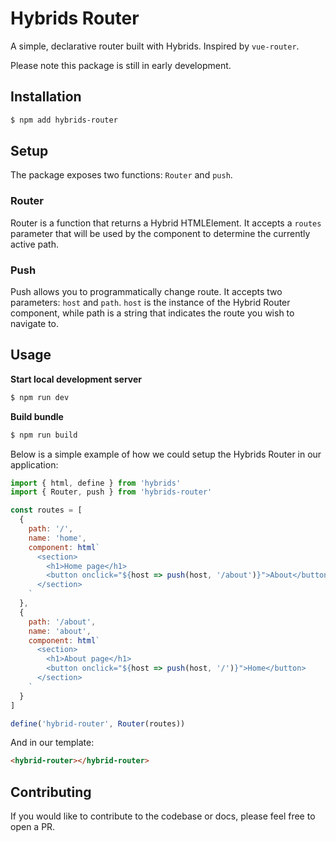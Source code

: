 # Hybrids Router

A simple, declarative router built with Hybrids. Inspired by `vue-router`.

Please note this package is still in early development.

## Installation

```bash
$ npm add hybrids-router
```

## Setup

The package exposes two functions: `Router` and `push`.

### Router

Router is a function that returns a Hybrid HTMLElement.
It accepts a `routes` parameter that will be used by the component
to determine the currently active path.

### Push

Push allows you to programmatically change route.
It accepts two parameters: `host` and `path`.
`host` is the instance of the Hybrid Router component, while path is a string
that indicates the route you wish to navigate to.

## Usage

**Start local development server**

```bash
$ npm run dev
```

**Build bundle**

```bash
$ npm run build
```

Below is a simple example of how we could setup the Hybrids Router in our application:

```jsx
import { html, define } from 'hybrids'
import { Router, push } from 'hybrids-router'

const routes = [
  {
    path: '/',
    name: 'home',
    component: html`
      <section>
        <h1>Home page</h1>
        <button onclick="${host => push(host, '/about')}">About</button>
      </section>
    `
  },
  {
    path: '/about',
    name: 'about',
    component: html`
      <section>
        <h1>About page</h1>
        <button onclick="${host => push(host, '/')}">Home</button>
      </section>
    `
  }
]

define('hybrid-router', Router(routes))
```

And in our template:

```html
<hybrid-router></hybrid-router>
```

## Contributing

If you would like to contribute to the codebase or docs, please feel free to open a PR.
